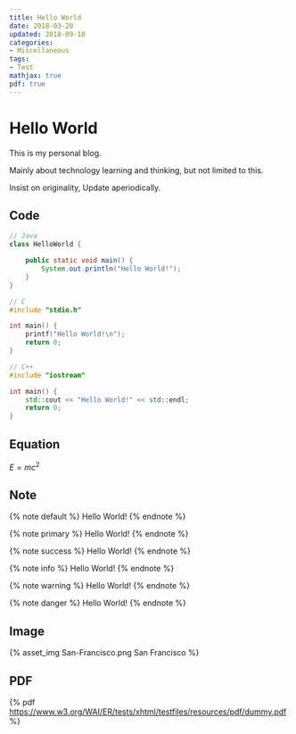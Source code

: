 ```yaml
---
title: Hello World
date: 2018-03-20
updated: 2018-09-10
categories:
- Miscellaneous
tags:
- Test
mathjax: true
pdf: true
---
```

# Hello World

This is my personal blog.

Mainly about technology learning and thinking, but not limited to this.

Insist on originality, Update aperiodically.

<!-- more -->

## Code

``` Java
// Java
class HelloWorld {

    public static void main() {
        System.out.println("Hello World!");
    }
}
```

``` C
// C
#include "stdio.h"

int main() {
    printf("Hello World!\n");
    return 0;
}
```

``` C++
// C++
#include "iostream"

int main() {
    std::cout << "Hello World!" << std::endl;
    return 0;
}
```

## Equation

$E=mc^2$

## Note

{% note default %} Hello World! {% endnote %}

{% note primary %} Hello World! {% endnote %}

{% note success %} Hello World! {% endnote %}

{% note info %} Hello World! {% endnote %}

{% note warning %} Hello World! {% endnote %}

{% note danger %} Hello World! {% endnote %}

## Image

{% asset_img San-Francisco.png San Francisco %}

## PDF

{% pdf https://www.w3.org/WAI/ER/tests/xhtml/testfiles/resources/pdf/dummy.pdf %}
